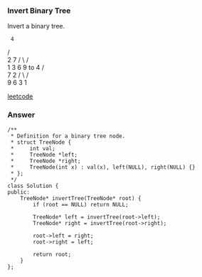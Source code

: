 ### Invert Binary Tree
Invert a binary tree.

     4
   /   \
  2     7
 / \   / \
1   3 6   9
to
     4
   /   \
  7     2
 / \   / \
9   6 3   1

[leetcode](https://leetcode.com/problems/invert-binary-tree/description/)

### Answer 

	/**
	 * Definition for a binary tree node.
	 * struct TreeNode {
	 *     int val;
	 *     TreeNode *left;
	 *     TreeNode *right;
	 *     TreeNode(int x) : val(x), left(NULL), right(NULL) {}
	 * };
	 */
	class Solution {
	public:
	    TreeNode* invertTree(TreeNode* root) {
	        if (root == NULL) return NULL;
	        
	        TreeNode* left = invertTree(root->left);
	        TreeNode* right = invertTree(root->right);
	        
	        root->left = right;
	        root->right = left;
	        
	        return root;
	    }
	};